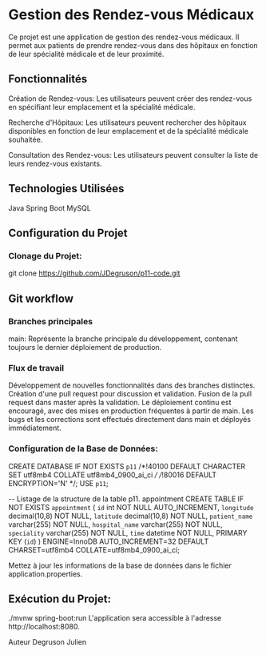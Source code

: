 # Gestion des Rendez-vous Médicaux
Ce projet est une application de gestion des rendez-vous médicaux. Il permet aux patients de prendre rendez-vous dans des hôpitaux en fonction de leur spécialité médicale et de leur proximité.

## Fonctionnalités
Création de Rendez-vous: Les utilisateurs peuvent créer des rendez-vous en spécifiant leur emplacement et la spécialité médicale.

Recherche d'Hôpitaux: Les utilisateurs peuvent rechercher des hôpitaux disponibles en fonction de leur emplacement et de la spécialité médicale souhaitée.

Consultation des Rendez-vous: Les utilisateurs peuvent consulter la liste de leurs rendez-vous existants.

## Technologies Utilisées
Java
Spring Boot
MySQL 

## Configuration du Projet
### Clonage du Projet:
git clone https://github.com/JDegruson/p11-code.git

## Git workflow 
### Branches principales
main: Représente la branche principale du développement, contenant toujours le dernier déploiement de production. 
### Flux de travail
Développement de nouvelles fonctionnalités dans des branches distinctes. Création d'une pull request pour discussion et validation. Fusion de la pull request dans master après la validation. Le déploiement continu est encouragé, avec des mises en production fréquentes à partir de main. Les bugs et les corrections sont effectués directement dans main et déployés immédiatement.

### Configuration de la Base de Données:


CREATE DATABASE IF NOT EXISTS `p11` /*!40100 DEFAULT CHARACTER SET utf8mb4 COLLATE utf8mb4_0900_ai_ci */ /*!80016 DEFAULT ENCRYPTION='N' */;
USE `p11`;

-- Listage de la structure de la table p11. appointment
CREATE TABLE IF NOT EXISTS `appointment` (
  `id` int NOT NULL AUTO_INCREMENT,
  `longitude` decimal(10,8) NOT NULL,
  `latitude` decimal(10,8) NOT NULL,
  `patient_name` varchar(255) NOT NULL,
  `hospital_name` varchar(255) NOT NULL,
  `speciality` varchar(255) NOT NULL,
  `time` datetime NOT NULL,
  PRIMARY KEY (`id`)
) ENGINE=InnoDB AUTO_INCREMENT=32 DEFAULT CHARSET=utf8mb4 COLLATE=utf8mb4_0900_ai_ci;


Mettez à jour les informations de la base de données dans le fichier application.properties.

## Exécution du Projet:
./mvnw spring-boot:run
L'application sera accessible à l'adresse http://localhost:8080.

Auteur
Degruson Julien
